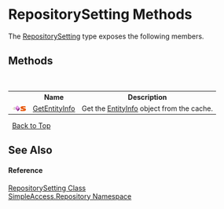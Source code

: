 # RepositorySetting Methods
 

The <a href="T_SimpleAccess_Repository_RepositorySetting">RepositorySetting</a> type exposes the following members.


## Methods
&nbsp;<table><tr><th></th><th>Name</th><th>Description</th></tr><tr><td>![Public method](media/pubmethod.gif "Public method")![Static member](media/static.gif "Static member")</td><td><a href="M_SimpleAccess_Repository_RepositorySetting_GetEntityInfo">GetEntityInfo</a></td><td>
Get the <a href="T_SimpleAccess_Entity_EntityInfo">EntityInfo</a> object from the cache.</td></tr></table>&nbsp;
<a href="#repositorysetting-methods">Back to Top</a>

## See Also


#### Reference
<a href="T_SimpleAccess_Repository_RepositorySetting">RepositorySetting Class</a><br /><a href="N_SimpleAccess_Repository">SimpleAccess.Repository Namespace</a><br />